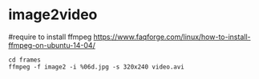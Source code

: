 # image2video

#require to install ffmpeg
https://www.faqforge.com/linux/how-to-install-ffmpeg-on-ubuntu-14-04/

```
cd frames
ffmpeg -f image2 -i %06d.jpg -s 320x240 video.avi
```
